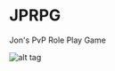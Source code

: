JPRPG
=====

Jon's PvP Role Play Game



![alt tag](http://www.anonmgur.com/up/5a173ea3463c8229db2b956d3874e7e8.png)
